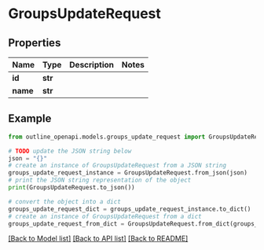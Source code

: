 # GroupsUpdateRequest


## Properties

Name | Type | Description | Notes
------------ | ------------- | ------------- | -------------
**id** | **str** |  | 
**name** | **str** |  | 

## Example

```python
from outline_openapi.models.groups_update_request import GroupsUpdateRequest

# TODO update the JSON string below
json = "{}"
# create an instance of GroupsUpdateRequest from a JSON string
groups_update_request_instance = GroupsUpdateRequest.from_json(json)
# print the JSON string representation of the object
print(GroupsUpdateRequest.to_json())

# convert the object into a dict
groups_update_request_dict = groups_update_request_instance.to_dict()
# create an instance of GroupsUpdateRequest from a dict
groups_update_request_from_dict = GroupsUpdateRequest.from_dict(groups_update_request_dict)
```
[[Back to Model list]](../README.md#documentation-for-models) [[Back to API list]](../README.md#documentation-for-api-endpoints) [[Back to README]](../README.md)


